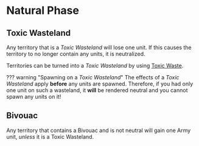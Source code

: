 # Natural Phase

## Toxic Wasteland
Any territory that is a *Toxic Wasteland* will lose one unit.
If this causes the territory to no longer contain any units, it is neutralized.

Territories can be turned into a *Toxic Wasteland* by using [Toxic Waste](3_inventory.md#toxic-waste).

??? warning "Spawning on a *Toxic Wasteland*"
    The effects of a *Toxic Wasteland* apply **before** any units are spawned.
    Therefore, if you had only one unit on such a wasteland, it **will** be rendered neutral
    and you cannot spawn any units on it!

## Bivouac
Any territory that contains a Bivouac and is not neutral will gain one Army unit, *unless* it is a Toxic Wasteland.
